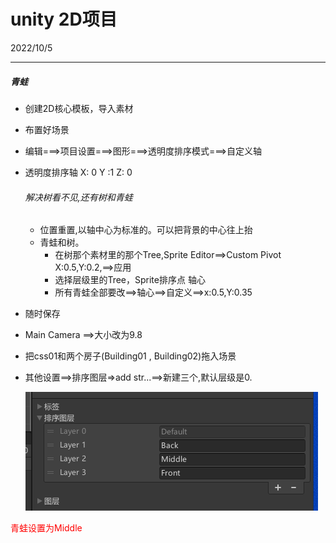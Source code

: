 # unity 2D项目

2022/10/5

<hr>

##### 青蛙

* 创建2D核心模板，导入素材

* 布置好场景

* 编辑===>项目设置===>图形===>透明度排序模式===>自定义轴

* 透明度排序轴 X: 0       Y :1       Z: 0   

  ###### 解决树看不见,还有树和青蛙

  * 位置重置,以轴中心为标准的。可以把背景的中心往上抬
  * 青蛙和树。
    * 在树那个素材里的那个Tree,Sprite Editor==>Custom Pivot  X:0.5,Y:0.2,==>应用
    * 选择层级里的Tree，Sprite排序点 轴心
    * 所有青蛙全部要改==>轴心==>自定义==>x:0.5,Y:0.35
  
* 随时保存

* Main Camera ==>大小改为9.8

* 把css01和两个房子(Building01 , Building02)拖入场景

* 其他设置==>排序图层=>add str...==>新建三个,默认层级是0.

  ![tp](./img/01.png)

<span style="color:red">青蛙设置为Middle</span>

